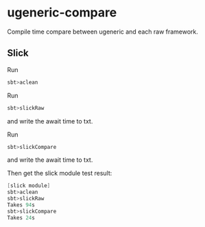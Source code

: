 ugeneric-compare
===============

Compile time compare between ugeneric and each raw framework.  

## Slick
Run
```scala
sbt>aclean
```
Run
```scala
sbt>slickRaw
```
and write the await time to txt.  

Run
```scala
sbt>slickCompare
```
and write the await time to txt.

Then get the slick module test result:
```scala
[slick module]
sbt>aclean
sbt>slickRaw
Takes 94s
sbt>slickCompare
Takes 24s
```
